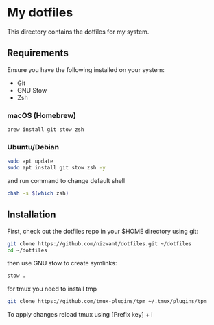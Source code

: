 # My dotfiles

This directory contains the dotfiles for my system.

## Requirements

Ensure you have the following installed on your system:

- Git  
- GNU Stow  
- Zsh  

### macOS (Homebrew)

```bash
brew install git stow zsh
```

### Ubuntu/Debian

```bash
sudo apt update
sudo apt install git stow zsh -y
```

and run command to change default shell

```bash
chsh -s $(which zsh)
```

## Installation

First, check out the dotfiles repo in your $HOME directory using git:

```bash
git clone https://github.com/nizwant/dotfiles.git ~/dotfiles
cd ~/dotfiles
```

then use GNU stow to create symlinks:

```bash
stow .
```

for tmux you need to install tmp

```bash
git clone https://github.com/tmux-plugins/tpm ~/.tmux/plugins/tpm
```

To apply changes reload tmux using [Prefix key] + i
